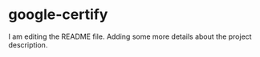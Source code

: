 # google-certify
I am editing the README file. Adding some more details about the project description.
